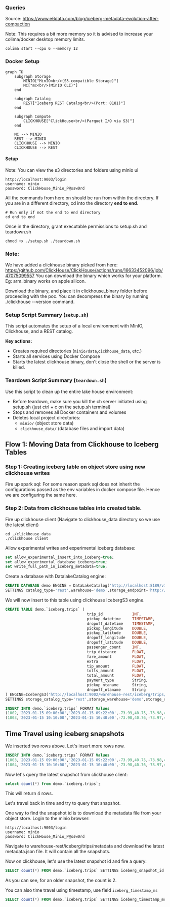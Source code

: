 ### Queries
Source: https://www.e6data.com/blog/iceberg-metadata-evolution-after-compaction

Note: This requires a bit more memory so it is advised to increase your colima/docker desktop memory limits.
```shell
colima start --cpu 6 --memory 12
```

### Docker Setup

```mermaid
graph TD
    subgraph Storage
        MINIO["MinIO<br/>(S3-compatible Storage)"]
        MC["mc<br/>(MinIO CLI)"]
    end

    subgraph Catalog
        REST["Iceberg REST Catalog<br/>(Port: 8181)"]
    end

    subgraph Compute
        CLICKHOUSE["ClickHouse<br/>(Parquet I/O via S3)"]
    end

    MC --> MINIO
    REST --> MINIO
    CLICKHOUSE --> MINIO
    CLICKHOUSE --> REST
```

#### Setup
Note: You can view the s3 directories and folders using minio ui
```shell
http://localhost:9003/login
username: minio
password: ClickHouse_Minio_P@ssw0rd
```

All the commands from here on should be run from within the directory. If you are in a different directory, cd into the directory **end to end**.
```shell
# Run only if not the end to end directory
cd end to end
```

Once in the directory, grant executable permissions to setup.sh and teardown.sh
```shell
chmod +x ./setup.sh ./teardown.sh
```

### Note:
We have added a clickhouse binary picked from here: https://github.com/ClickHouse/ClickHouse/actions/runs/16633452096/job/47075099557
You can download the binary which works for your platform.
Eg: arm_binary works on apple silicon.

Download the binary, and place it in clickhouse_binary folder before proceeding with the poc. You can decompress the binary by running ./clickhouse --version command.

### Setup Script Summary (`setup.sh`)

This script automates the setup of a local environment with MinIO, Clickhouse, and a REST catalog.

**Key actions:**

- Creates required directories (`minio/data`,`cickhouse_data`, etc.)
- Starts all services using Docker Compose
- Starts the latest clickhouse binary, don't close the shell or the server is killed.

### Teardown Script Summary (`teardown.sh`)

Use this script to clean up the entire lake house environment:
- Before teardown, make sure you kill the ch server initiated using setup.sh (just ctrl + c on the setup.sh terminal)
- Stops and removes all Docker containers and volumes
- Deletes local project directories:
    - `minio/` (object store data)
    - `clickhouse_data/` (database files and import data)

## Flow 1: Moving Data from Clickhouse to Iceberg Tables

### Step 1: Creating iceberg table on object store using new clickhouse writes
Fire up spark sql: For some reason spark sql does not inherit the configurations passed
as the env variables in docker compose file. Hence we are configuring the same here.


### Step 2: Data from clickhouse tables into created table.

Fire up clickhouse client (Navigate to clickhouse_data directory so we use the latest client)

```shell
cd ./clickhouse_data
./clickhouse client
```

Allow experimental writes and experimental iceberg database:
```sql
set allow_experimental_insert_into_iceberg=true;
set allow_experimental_database_iceberg=true;
set write_full_path_in_iceberg_metadata=true;
```

Create a database with DatalakeCatalog engine:
```sql
CREATE DATABASE demo ENGINE = DataLakeCatalog('http://localhost:8189/v1', 'minio', 'ClickHouse_Minio_P@ssw0rd') 
SETTINGS catalog_type='rest',warehouse='demo',storage_endpoint='http://localhost:9002/warehouse-rest';
```

We will now insert to this table using clickhouse IcebergS3 engine.
```sql
CREATE TABLE demo.`iceberg.trips` (
                                    trip_id             INT,
                                    pickup_datetime     TIMESTAMP,
                                    dropoff_datetime    TIMESTAMP,
                                    pickup_longitude    DOUBLE,
                                    pickup_latitude     DOUBLE,
                                    dropoff_longitude   DOUBLE,
                                    dropoff_latitude    DOUBLE,
                                    passenger_count     INT,
                                    trip_distance       FLOAT,
                                    fare_amount         FLOAT,
                                    extra               FLOAT,
                                    tip_amount          FLOAT,
                                    tolls_amount        FLOAT,
                                    total_amount        FLOAT,
                                    payment_type        String,
                                    pickup_ntaname      String,
                                    dropoff_ntaname     String
) ENGINE=IcebergS3('http://localhost:9002/warehouse-rest/iceberg/trips/', 'minio', 'ClickHouse_Minio_P@ssw0rd') 
SETTINGS storage_catalog_type='rest',storage_warehouse='demo',storage_region='us-east-1',storage_catalog_url='http://localhost:8189/v1'
```

```sql
INSERT INTO demo.`iceberg.trips` FORMAT Values
(1002,'2023-01-15 09:00:00','2023-01-15 09:22:00',-73.99,40.75,-73.98,40.73,1,3.2,12.0,0.5,1.5,0.0,14.0,'CSH','MIDTOWN','SOHO'),
(1003,'2023-01-15 10:10:00','2023-01-15 10:40:00',-73.98,40.76,-73.97,40.72,3,6.0,20.0,0.5,2.5,0.0,23.0,'CRE','UPPER EAST','TRIBECA');
```

## Time Travel using iceberg snapshots

We inserted two rows above. Let's insert more rows now.
```sql
INSERT INTO demo.`iceberg.trips` FORMAT Values
(1003,'2023-01-15 09:00:00','2023-01-15 09:22:00',-73.99,40.75,-73.98,40.73,1,3.2,12.0,0.5,1.5,0.0,14.0,'CSH','MIDTOWN','SOHO'),
(1004,'2023-01-15 10:10:00','2023-01-15 10:40:00',-73.98,40.76,-73.97,40.72,3,6.0,20.0,0.5,2.5,0.0,23.0,'CRE','UPPER EAST','TRIBECA');
```

Now let's query the latest snapshot from clickhouse client:
```sql
select count(*) from demo.`iceberg.trips`;
```

This will return 4 rows.

Let's travel back in time and try to query that snapshot.

One way to find the snapshot id is to download the metadata file from your object store.
Login to the minio browser:
```shell
http://localhost:9003/login
username: minio
password: ClickHouse_Minio_P@ssw0rd
```

Navigate to warehouse-rest/iceberg/trips/metadata and download the latest metadata.json file. It will contain all the snapshots.

Now on clickhouse, let's use the latest snapshot id and fire a query:
```sql
SELECT count(*) FROM demo.`iceberg.trips` SETTINGS iceberg_snapshot_id = <snapshot-id-here>;
```
As you can see, for an older snapshot, the count is 2.

You can also time travel using timestamp, use field `iceberg_timestamp_ms`
```sql
SELECT count(*) FROM demo.`iceberg.trips` SETTINGS iceberg_timestamp_ms = <timestamp-uuid>;
```

